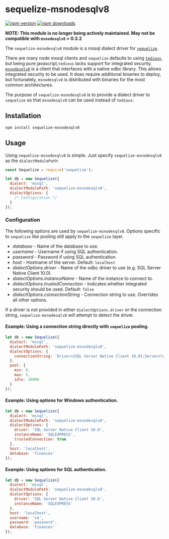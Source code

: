 [npm-url]: https://npmjs.org/package/sequelize-msnodesqlv8
[npm-version-image]: https://img.shields.io/npm/v/sequelize-msnodesqlv8.svg
[npm-downloads-image]: https://img.shields.io/npm/dt/sequelize-msnodesqlv8.svg

sequelize-msnodesqlv8
=====================

[![npm version][npm-version-image]][npm-url] [![npm downloads][npm-downloads-image]][npm-url]

**NOTE: This module is no longer being actively maintained. May not be compatible with `msnodesqlv8` > 0.3.2**

The `sequelize-msnodesqlv8` module is a mssql dialect driver for [`sequelize`](https://github.com/sequelize/sequelize).

There are many node mssql clients and `sequelize` defaults to using [`tedious`](https://github.com/tediousjs/tedious), but being pure javascript,`tedious` lacks support for integrated security. [`msnodesqlv8`](https://github.com/TimelordUK/node-sqlserver-v8) is a client that interfaces with a native odbc library. This allows integrated security to be used. It does require additional binaries to deploy, but fortunately, `msnodesqlv8` is distributed with binaries for the most common architectures.

The purpose of `sequelize-msnodesqlv8` is to provide a dialect driver to `sequelize` so that `msnodesqlv8` can be used instead of `tedious`.

## Installation

```npm install sequelize-msnodesqlv8```

## Usage

Using `sequelize-msnodesqlv8` is simple. Just specify `sequelize-msnodesqlv8` as the `dialectModulePath`:
```javascript
const Sequelize = require('sequelize');

let db = new Sequelize({
  dialect: 'mssql',
  dialectModulePath: 'sequelize-msnodesqlv8',
  dialectOptions: {
    /* Configuration */
  }
});
```

### Configuration

The following options are used by `sequelize-msnodesqlv8`. Options specific to `sequelize` like pooling still apply to the `sequelize` layer.
* _database_ - Name of the database to use.
* _username_ - Username if using SQL authentication.
* _password_ - Password if using SQL authentication.
* _host_ - Hostname of the server. Default: `localhost`
* _dialectOptions.driver_ - Name of the odbc driver to use (e.g. SQL Server Native Client 10.0).
* _dialectOptions.instanceName_ - Name of the instance to connect to.
* _dialectOptions.trustedConnection_ - Indicates whether integrated security should be used. Default: `false`
* _dialectOptions.connectionString_ - Connection string to use. Overrides all other options.

If a driver is not provided in either `dialectOptions.driver` or the connection string, `sequelize-msnodesqlv8` will attempt to detect the driver.

#### Example: Using a connection string directly with `sequelize` pooling.
```javascript
let db = new Sequelize({
  dialect: 'mssql',
  dialectModulePath: 'sequelize-msnodesqlv8',
  dialectOptions: {
    connectionString: 'Driver={SQL Server Native Client 10.0};Server=localhost\\SQLEXPRESS;Database=finances;Trusted_Connection=yes;'
  },
  pool: {
    min: 0,
    max: 5,
    idle: 10000
  }
});
```

#### Example: Using options for Windows authentication.
```javascript
let db = new Sequelize({
  dialect: 'mssql',
  dialectModulePath: 'sequelize-msnodesqlv8',
  dialectOptions: {
    driver: 'SQL Server Native Client 10.0',
    instanceName: 'SQLEXPRESS',
    trustedConnection: true
  },
  host: 'localhost',
  database: 'finances'
});
```

#### Example: Using options for SQL authentication.
```javascript
let db = new Sequelize({
  dialect: 'mssql',
  dialectModulePath: 'sequelize-msnodesqlv8',
  dialectOptions: {
    driver: 'SQL Server Native Client 10.0',
    instanceName: 'SQLEXPRESS'
  },
  host: 'localhost',
  username: 'sa',
  password: 'password',
  database: 'finances'
});
```
